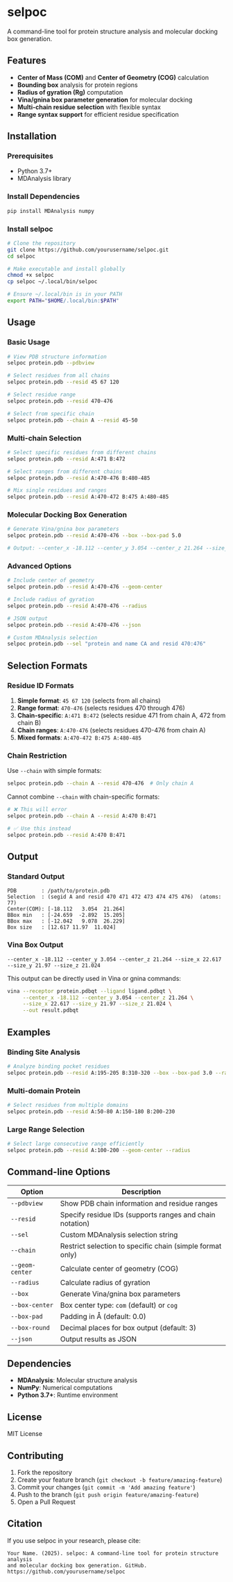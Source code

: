 # selpoc

A command-line tool for protein structure analysis and molecular docking box generation.

## Features

- **Center of Mass (COM)** and **Center of Geometry (COG)** calculation
- **Bounding box** analysis for protein regions
- **Radius of gyration (Rg)** computation
- **Vina/gnina box parameter generation** for molecular docking
- **Multi-chain residue selection** with flexible syntax
- **Range syntax support** for efficient residue specification

## Installation

### Prerequisites

- Python 3.7+
- MDAnalysis library

### Install Dependencies

```bash
pip install MDAnalysis numpy
```

### Install selpoc

```bash
# Clone the repository
git clone https://github.com/yourusername/selpoc.git
cd selpoc

# Make executable and install globally
chmod +x selpoc
cp selpoc ~/.local/bin/selpoc

# Ensure ~/.local/bin is in your PATH
export PATH="$HOME/.local/bin:$PATH"
```

## Usage

### Basic Usage

```bash
# View PDB structure information
selpoc protein.pdb --pdbview

# Select residues from all chains
selpoc protein.pdb --resid 45 67 120

# Select residue range
selpoc protein.pdb --resid 470-476

# Select from specific chain
selpoc protein.pdb --chain A --resid 45-50
```

### Multi-chain Selection

```bash
# Select specific residues from different chains
selpoc protein.pdb --resid A:471 B:472

# Select ranges from different chains
selpoc protein.pdb --resid A:470-476 B:480-485

# Mix single residues and ranges
selpoc protein.pdb --resid A:470-472 B:475 A:480-485
```

### Molecular Docking Box Generation

```bash
# Generate Vina/gnina box parameters
selpoc protein.pdb --resid A:470-476 --box --box-pad 5.0

# Output: --center_x -18.112 --center_y 3.054 --center_z 21.264 --size_x 22.617 --size_y 21.97 --size_z 21.024
```

### Advanced Options

```bash
# Include center of geometry
selpoc protein.pdb --resid A:470-476 --geom-center

# Include radius of gyration
selpoc protein.pdb --resid A:470-476 --radius

# JSON output
selpoc protein.pdb --resid A:470-476 --json

# Custom MDAnalysis selection
selpoc protein.pdb --sel "protein and name CA and resid 470:476"
```

## Selection Formats

### Residue ID Formats

1. **Simple format**: `45 67 120` (selects from all chains)
2. **Range format**: `470-476` (selects residues 470 through 476)
3. **Chain-specific**: `A:471 B:472` (selects residue 471 from chain A, 472 from chain B)
4. **Chain ranges**: `A:470-476` (selects residues 470-476 from chain A)
5. **Mixed formats**: `A:470-472 B:475 A:480-485`

### Chain Restriction

Use `--chain` with simple formats:
```bash
selpoc protein.pdb --chain A --resid 470-476  # Only chain A
```

Cannot combine `--chain` with chain-specific formats:
```bash
# ❌ This will error
selpoc protein.pdb --chain A --resid A:470 B:471

# ✅ Use this instead
selpoc protein.pdb --resid A:470 B:471
```

## Output

### Standard Output
```
PDB        : /path/to/protein.pdb
Selection  : (segid A and resid 470 471 472 473 474 475 476)  (atoms: 77)
Center(COM): [-18.112   3.054  21.264]
BBox min   : [-24.659  -2.892  15.205]
BBox max   : [-12.042   9.078  26.229]
Box size   : [12.617 11.97  11.024]
```

### Vina Box Output
```
--center_x -18.112 --center_y 3.054 --center_z 21.264 --size_x 22.617 --size_y 21.97 --size_z 21.024
```

This output can be directly used in Vina or gnina commands:
```bash
vina --receptor protein.pdbqt --ligand ligand.pdbqt \
     --center_x -18.112 --center_y 3.054 --center_z 21.264 \
     --size_x 22.617 --size_y 21.97 --size_z 21.024 \
     --out result.pdbqt
```

## Examples

### Binding Site Analysis
```bash
# Analyze binding pocket residues
selpoc protein.pdb --resid A:195-205 B:310-320 --box --box-pad 3.0 --radius
```

### Multi-domain Protein
```bash
# Select residues from multiple domains
selpoc protein.pdb --resid A:50-80 A:150-180 B:200-230
```

### Large Range Selection
```bash
# Select large consecutive range efficiently
selpoc protein.pdb --resid A:100-200 --geom-center --radius
```

## Command-line Options

| Option | Description |
|--------|-------------|
| `--pdbview` | Show PDB chain information and residue ranges |
| `--resid` | Specify residue IDs (supports ranges and chain notation) |
| `--sel` | Custom MDAnalysis selection string |
| `--chain` | Restrict selection to specific chain (simple format only) |
| `--geom-center` | Calculate center of geometry (COG) |
| `--radius` | Calculate radius of gyration |
| `--box` | Generate Vina/gnina box parameters |
| `--box-center` | Box center type: `com` (default) or `cog` |
| `--box-pad` | Padding in Å (default: 0.0) |
| `--box-round` | Decimal places for box output (default: 3) |
| `--json` | Output results as JSON |

## Dependencies

- **MDAnalysis**: Molecular structure analysis
- **NumPy**: Numerical computations
- **Python 3.7+**: Runtime environment

## License

MIT License

## Contributing

1. Fork the repository
2. Create your feature branch (`git checkout -b feature/amazing-feature`)
3. Commit your changes (`git commit -m 'Add amazing feature'`)
4. Push to the branch (`git push origin feature/amazing-feature`)
5. Open a Pull Request

## Citation

If you use selpoc in your research, please cite:

```
Your Name. (2025). selpoc: A command-line tool for protein structure analysis 
and molecular docking box generation. GitHub. https://github.com/yourusername/selpoc
```
